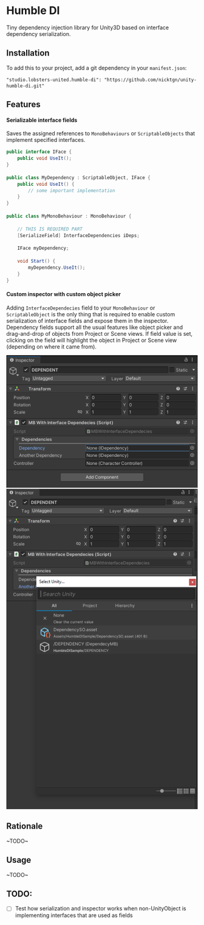 # Humble DI

Tiny dependency injection library for Unity3D based on interface dependency serialization.

## Installation

To add this to your project, add a git dependency in your `manifest.json`:

```
"studio.lobsters-united.humble-di": "https://github.com/nicktgn/unity-humble-di.git"
```

## Features

#### Serializable interface fields
Saves the assigned references to `MonoBehaviours` or `ScriptableObjects` that implement 
specified interfaces.

```csharp
public interface IFace {
    public void UseIt();
}

public class MyDependency : ScriptableObject, IFace {
    public void UseIt() {
        // some important implementation
    }
} 

public class MyMonoBehaviour : MonoBehaviour {
    
    // THIS IS REQUIRED PART
    [SerializeField] InterfaceDependencies iDeps;

    IFace myDependency;

    void Start() {
        myDependency.UseIt();
    }
}
```

#### Custom inspector with custom object picker

Adding `InterfaceDependecies` field to your `MonoBehaviour` or `ScriptableObject` is the only 
thing that is required to enable custom serialization of interface fields and expose them
in the inspector. Dependency fields support all the usual features like object picker and
drag-and-drop of objects from Project or Scene views. If field value is set, clicking on the 
field will highlight the object in Project or Scene view (depending on where it came from).

![inspector](./Documentation~/inspector.png) 
![object picker](./Documentation~/custom-object-picker.png)


## Rationale

~TODO~


## Usage

~TODO~

## TODO:

- [ ] Test how serialization and inspector works when non-UnityObject is implementing
interfaces that are used as fields
